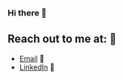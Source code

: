 ### Hi there 👋 


## Reach out to me at: :vulcan_salute:

- [Email](mailto:harshaky6573@gmail.com) :email:
- [LinkedIn](https://linkedin.com/in/harshaky) :tea:



<!--
![Harsha's github stats](https://github-readme-stats.vercel.app/api?username=harshaky&hide=issues&show_icons=true&theme=tokyonight&count_private=true)
**HarshaKy/HarshaKy** is a ✨ _special_ ✨ repository because its `README.md` (this file) appears on your GitHub profile.

Here are some ideas to get you started:

- 🔭 I’m currently working on ...
- 🌱 I’m currently learning ...
- 👯 I’m looking to collaborate on ...
- 🤔 I’m looking for help with ...
- 💬 Ask me about ...
- 📫 How to reach me: ...
- 😄 Pronouns: ...
- ⚡ Fun fact: ...
-->
